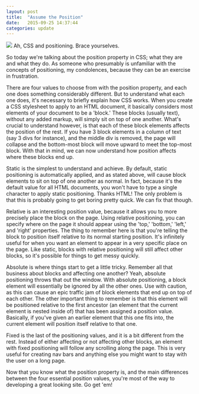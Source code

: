 ```yaml
---
layout: post
title:  "Assume the Position"
date:   2015-09-25 14:37:44
categories: update
---
```

<img src="{{ site.baseurl }}/images/css.jpg">
Ah, CSS and positioning. Brace yourselves.

So today we're talking about the position property in CSS; what they are and what they do. As someone who presumably is unfamiliar with the concepts of positioning, my condolences, because they can be an exercise in frustration.

There are four values to choose from with the position property, and each one does something considerably different. But to understand what each one does, it's necessary to briefly explain how CSS works. When you create a CSS stylesheet to apply to an HTML document, it basically considers most elements of your document to be a 'block.' These blocks (usually text), without any added markup, will simply sit on top of one another. What's crucial to understand however, is that each of these block elements affects the position of the rest. If you have 3 block elements in a column of text (say 3 divs for instance), and the middle div is removed, the page will collapse and the bottom-most block will move upward to meet the top-most block. With that in mind, we can now understand how position affects where these blocks end up.

Static is the simplest to understand and achieve. By default, static positioning is automatically applied, and as stated above, will cause block elements to sit on top of one another as normal. In fact, because it's the default value for all HTML documents, you won't have to type a single character to apply static positioning. Thanks HTML! The only problem is that this is probably going to get boring pretty quick. We can fix that though.

Relative is an interesting position value, because it allows you to more precisely place the block on the page. Using relative positioning, you can specify where on the page it should appear using the 'top,' 'bottom,' 'left,' and 'right' properties. The thing to remember here is that you're telling the block to position itself relative to its normal starting position. It's infinitely useful for when you want an element to appear in a very specific place on the page. Like static, blocks with relative positioning will still affect other blocks, so it's possible for things to get messy quickly.

Absolute is where things start to get a little tricky. Remember all that business about blocks and affecting one another? Yeah, absolute positioning throws that out the window. With absolute positioning, a block element will essentially be ignored by all the other ones. Use with caution, as this can cause an epic traffic jam of block elements that end up on top of each other. The other important thing to remember is that this element will be positioned relative to the first ancestor (an element that the current element is nested inside of) that has been assigned a position value. Basically, if you've given an earlier element that this one fits into, the current element will position itself relative to that one.

Fixed is the last of the positioning values, and it is a bit different from the rest. Instead of either affecting or not affecting other blocks, an element with fixed positioning will follow any scrolling along the page. This is very useful for creating nav bars and anything else you might want to stay with the user on a long page.

Now that you know what the position property is, and the main differences between the four essential position values, you're most of the way to developing a great looking site. Go get 'em!